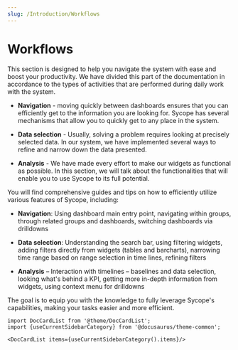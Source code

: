 ```yaml
---
slug: /Introduction/Workflows
---
```


# Workflows

This section is designed to help you navigate the system with ease and boost your productivity. We have divided this part of the documentation in accordance to the types of activities that are performed during daily work with the system.

- **Navigation** - moving quickly between dashboards ensures that you can efficiently get to the information you are looking for. Sycope has several mechanisms that allow you to quickly get to any place in the system.

- **Data selection** - Usually, solving a problem requires looking at precisely selected data. In our system, we have implemented several ways to refine and narrow down the data presented.

- **Analysis** - We have made every effort to make our widgets as functional as possible. In this section, we will talk about the functionalities that will enable you to use Sycope to its full potential.

You will find comprehensive guides and tips on how to efficiently utilize various features of Sycope, including:

- **Navigation**: Using dashboard main entry point, navigating within groups, through related groups and dashboards, switching dashboards via drilldowns

- **Data selection**: Understanding the search bar, using filtering widgets, adding filters directly from widgets (tables and barcharts), narrowing time range based on range selection in time lines, refining filters

- **Analysis** – Interaction with timelines – baselines and data selection, looking what's behind a KPI, getting more in-depth information from widgets, using context menu for drilldowns

The goal is to equip you with the knowledge to fully leverage Sycope's capabilities, making your tasks easier and more efficient. 


```mdx-code-block
import DocCardList from '@theme/DocCardList';
import {useCurrentSidebarCategory} from '@docusaurus/theme-common';

<DocCardList items={useCurrentSidebarCategory().items}/>
```
